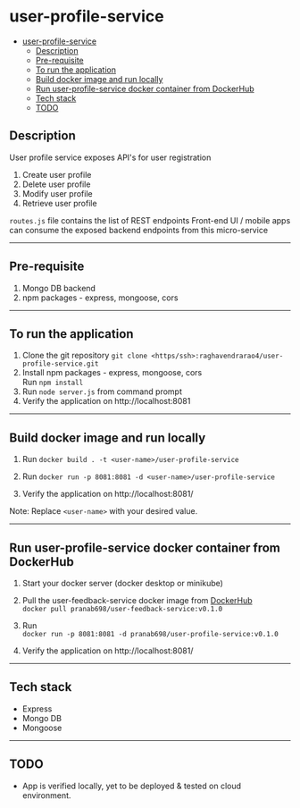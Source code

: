 # user-profile-service

- [user-profile-service](#user-profile-service)
  - [Description](#description)
  - [Pre-requisite](#pre-requisite)
  - [To run the application](#to-run-the-application)
  - [Build docker image and run locally](#build-docker-image-and-run-locally)
  - [Run user-profile-service docker container from DockerHub](#run-user-profile-service-docker-container-from-dockerhub)
  - [Tech stack](#tech-stack)
  - [TODO](#todo)

## Description

User profile service exposes API's for user registration

1. Create user profile
2. Delete user profile
3. Modify user profile
4. Retrieve user profile

`routes.js` file contains the list of REST endpoints
Front-end UI / mobile apps can consume the exposed backend endpoints from this micro-service

---

## Pre-requisite

1. Mongo DB backend
2. npm packages - express, mongoose, cors

---

## To run the application

1. Clone the git repository
`git clone <https/ssh>:raghavendrarao4/user-profile-service.git`
2. Install npm packages - express, mongoose, cors \
Run `npm install`
3. Run `node server.js` from command prompt
4. Verify the application on http://localhost:8081

---

## Build docker image and run locally

1. Run `docker build . -t <user-name>/user-profile-service`

2. Run `docker run -p 8081:8081 -d <user-name>/user-profile-service`

3. Verify the application on http://localhost:8081/

Note: Replace `<user-name>` with your desired value.

---

## Run user-profile-service docker container from DockerHub

1. Start your docker server (docker desktop or minikube)
2. Pull the user-feedback-service docker image from [DockerHub](https://hub.docker.com/repository/docker/pranab698/user-profile-service/tags?page=1&ordering=last_updated) \
`docker pull pranab698/user-feedback-service:v0.1.0`

3. Run \
`docker run -p 8081:8081 -d pranab698/user-profile-service:v0.1.0`

4. Verify the application on http://localhost:8081/

---

## Tech stack

- Express
- Mongo DB
- Mongoose

---

## TODO

- App is verified locally, yet to be deployed & tested on cloud environment.